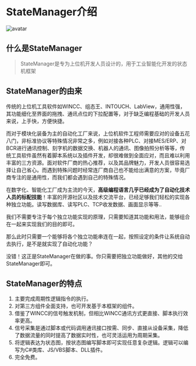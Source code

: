 # StateManager介绍
![avatar](_media/favicon.ico)

## 什么是StateManager

> StateManager是专为上位机开发人员设计的，用于工业智能化开发的状态机框架

## StateManager的由来
传统的上位机工具软件如WINCC、组态王、INTOUCH、LabView，通用性强，其功能细化至界面的拖拽、通讯点位的下拉配置等，对于缺乏编程基础的开发人员来说，上手快，方便快捷。

而对于模块化装备为主的自动化工厂来说，上位机软件工程师需要应对的设备五花八门，非标准协议等特殊情况非常之多，例如对接各种PLC、对接MES/ERP、对BCR进行通讯控制、刻字机的数据交换、机器人的通讯、图像拍照分析等等，传统工具软件虽然有着脚本系统以及插件开发，却很难做到全面应对，而且难以利用丰富的三方资源。面对软件厂商的热心推荐，以及其品牌魅力，开发人员很容易选择让自己省心。而遇到特殊问题时经常连厂商自己也不能给出满意的方案，毕竟厂商专注的是通用性，而我们都会遇到自己的特殊情况。

在数字化、智能化工厂成为主流的今天，__高级编程语言几乎已经成为了自动化技术人员的标配技能__！丰富的开源社区以及技术交流平台，已经足够我们轻松的实现各种独立功能。读写数据库、读写PLC、TCP收发数据、画面显示等等..

我们不需要专注于每个独立功能实现的原理，只需要知道其功能和用法，能够组合在一起来实现我们的目的即可。

那么此时只需要一个能够将各个独立功能串连在一起，按照设定的条件让系统自动去执行，是不是就实现了自动化功能？

没错！这正是StateManager在做的事。你只需要把独立功能做好，其他的交给StateManager即可。

## StateManager的特点
1. 主要完成周期性逻辑指令的执行。
2. 对第三方组件全面支持，也可开发基于本框架的组件。
3. 借鉴了WINCC的信号触发机制，但相比WINCC通讯方式更直接、脚本执行效率更高。
4. 信号采集是通过脚本或代码调用通讯接口按需、同步、直接从设备采集，降低了数据流量的同时提高了数据实时性，也可灵活运用为周期采集。
5. 将逻辑表达为状态图，按状态图编写脚本即可实现任意复杂逻辑。逻辑可以编写为C#类库、JS/VBS脚本、DLL插件。
6. 完全免费。



